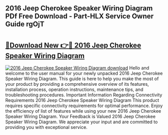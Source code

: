 ## 2016 Jeep Cherokee Speaker Wiring Diagram PDf Free Download - Part-HLX Service Owner Guide rgOjT

# <h2><a href="http://dfqzmmb.blite.top/?on=2016+Jeep+Cherokee+Speaker+Wiring+Diagram">🔗Download New 👉🔴 2016 Jeep Cherokee Speaker Wiring Diagram</a></h2>

[![2016 Jeep Cherokee Speaker Wiring Diagram download](https://i.imgur.com/lujVjoI.png)](http://dfqzmmb.blite.top/?on=2016+Jeep+Cherokee+Speaker+Wiring+Diagram)
Hello and welcome to the user manual for your newly unpacked 2016 Jeep Cherokee Speaker Wiring Diagram. This guide is here to help you make the most of your product by providing a comprehensive overview of its features, installation process, operation instructions, maintenance tips, and troubleshooting procedures. Important Information Regarding Connectivity Requirements 2016 Jeep Cherokee Speaker Wiring Diagram This product requires specific connectivity requirements for optimal performance. Enjoy the efficiency of list of features while using your new 2016 Jeep Cherokee Speaker Wiring Diagram. Your Feedback is Valued 2016 Jeep Cherokee Speaker Wiring Diagram. We appreciate your input and are committed to providing you with exceptional service.
